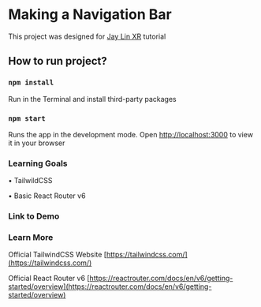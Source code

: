 # Making a Navigation Bar

This project was designed for [Jay Lin XR](https://www.youtube.com/channel/UC1rMgKD4Rn-7aVcymjlvhfQ/) tutorial

## How to run project?

### `npm install`

Run in the Terminal and install third-party packages

### `npm start`

Runs the app in the development mode.
Open [http://localhost:3000](http://localhost:3000) to view it in your browser

### Learning Goals

• TailwildCSS

• Basic React Router v6

### Link to Demo

[]()

### Learn More

Official TailwindCSS Website [https://tailwindcss.com/](https://tailwindcss.com/)

Official React Router v6 [https://reactrouter.com/docs/en/v6/getting-started/overview](https://reactrouter.com/docs/en/v6/getting-started/overview)

